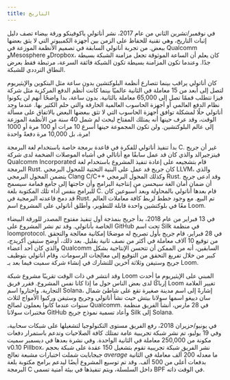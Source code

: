 ```yaml
---
title: التاريخ
---
```


في نوفمبر/تشرين الثاني من عام 2017، نشر أناتولي ياكوفينكو ورقة بيضاء تصف دليل إثبات التاريخ، وهي تقنية للحفاظ على الزمن بين أجهزة الكمبيوتر التي لا يثق بعضها ببعض. من تجربة أناتولي السابقة في تصميم الأنظمة الموزعة في Qualcomm وMesosphere وDropbox، كان يعلم أن الساعة الموثوقة تجعل مزامنة الشبكة بسيطة جدًا. وعندما تكون المزامنة بسيطة تكون الشبكة فائقة السرعة، مرتبطة فقط بعرض النطاق الترددي للشبكة.

كان أناتولي يراقب بينما تتصارع أنظمة البلوكتشين بدون ساعة مثل البتكوين والإيثيريوم لتصل إلى أبعد من 15 معاملة في الثانية عالميًا بينما كانت أنظم الدفع المركزية مثل شركة فيزا تتطلب قممًا تصل إلى 65,000 معاملة بالثانية. بدون ساعة، بدا واضحًا أنهم لن يكونوا نظام الدفع العالمي أو أجهزة الحاسوب العالمية الخارقة والتي حلم الكثير بها. عندما وجد أناتولي حلًا لمشكلة توافق أجهزة الحاسوب التي لا تثق ببعضها البعض بالاتفاق على مسألة الوقت، وقد عرف حينها أنه يمتلك المفتاح لبحث لم شمل 40 سنة من الأنظمة الموزعة إلى عالم البلوكتشين. ولن تكون المجموعة حينها أسرع 10 مرات أو 100 مرة أو 1000 مرة، بل 10,000 مرة دفعةً واحدة!

بدأ تنفيذ أناتولي للفكرة في قاعدة برمجة خاصة باستخدام لغة البرمجة C. غير أن جريج فيتزجيرالد والذي كان قد عمل سابقًا مع أناتالي في أشباه الموصلات الضخمة لدى شركة Qualcomm Incorporated قام بتشجيعه على إعادة تنفيذ المشروع باستخدام لغة البرمجة Rust. كان جريج قد عمل على البنية التحتية للمحول البرمجي LLVM، والذي يتضمن المحول البرمجي Clang C/C++ وكذلك المحول البرمجي Rust. وقد ادعى جريج أن ضمان أمان الغة سيحسن من إنتاجية البرامج وأن حاجتها إلى جامع قمامة سيسمح للبرامج بنفس أداء تلك المكتوبة بلغة C. قام بعدها أناتولي بالمحاولة وبعد أسبوعين كان قد دمج قاعدته البرمجية في Rust. تم البيع. مع وجود خطط لربط كافة معاملات العالم معًا في بلوكتشين واحدة قابلة للتطوير، وأطلق أناتولي على المشروع اسم Loom.

في 13 فبراير من عام 2018، بدأ جريج بنمذجة أول تنفيذ مفتوح المصدر للورقة البيضاء الخاصة بأناتولي. وقد تم نشر المشروع على GitHub تحت اسم Silk في منظمة loomprotocol. في 28 فبراير، قام جريج بأول تصريح له موضحًا إمكانية معالجة والتحقق من توقيع 10 آلاف معاملة في أكثر من نصف ثانية بقليل. بعد ذلك، أوضح ستيفن أكريدج، والذي كان أحد أعضاء Qualcomm السابقين، أنه من الممكن أن تتحسن الإنتاجية بشكل كبير من خلال تفريغ التحقق من التوقيع إلى معالِجات الرسومات. وقام أناتولي بتوظيف جريج وستيفن وثلاثة آخرين للتشارك في إنشاء شركة سميت فيما بعد بـ Loom.

وقد انتشر في ذات الوقت تقريبًا مشروع شبكة Loom المبني على الإيثيريوم ما أحدث إرباكًا لدى بعض الناس حول ما إذا كانا نفس المشروع. فقرر فريق Loom تغيير العلامة التجارية. واختاروا اسم Solana، إشارةً إلى اسم مدينة صغيرة تقع على شاطئ شمال سان دييغو اسمها سولانا بيتش حيث نشأ أناتولي وجريج وستيفن وركبوا الأمواج لثلاث سنوات عندما كانوا يعملون لصالح Qualcomm. في 28 مارس، أنشأ الفريق منظمة مختبرات سولانا GitHub وأعاد تسمية نموذج جريج Silk إلى Solana.

في يونيو/حزيران 2018، رفع الفريق مستوى التكنولوجيا لتشغيلها على شبكات سحابية، وفي 19 يوليو، تم نشر شبكة تجريبية عامة تمتلك كافة الصلاحيات وتدعم باستمرار دفعات مكونة من 250,000 معاملة في الثانية الواحدة. وفي نشرة بعدها في ديسمبر سميت v0.10 Pillbox، نشر الفريق شبكة تجريبية تقوم بتشغيل 150 عقدة على شبكة بحجم جيجابايت شملت اختبارات مشبعة تعالج _average_ ما معدله 200 ألف معاملة في الثانية بدفعات أعلى من 500 ألف. وقد تم توسيع المشروع أيضًا ليدعم برامج مكتوبة بلغة البرمجة C داخل السلسلة، ويتم تنفيذها في بيئة آمنية تسمى BPF في الوقت ذاته.
